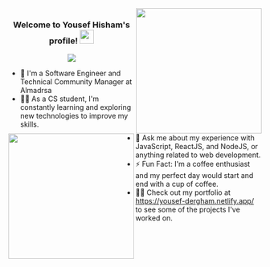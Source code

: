
<img width="250" align="right" src="https://media.giphy.com/media/v1.Y2lkPTc5MGI3NjExY2NlZ3pmbnJmNnN4bTg2a3NxMzAwc2N3eTlndjlrOHlzZXM3Zmx6ciZlcD12MV9pbnRlcm5hbF9naWZfYnlfaWQmY3Q9cw/1lznwaBnIHPSdFxryV/giphy.gif">
<img width="250" align="left" src="https://media.giphy.com/media/v1.Y2lkPTc5MGI3NjExN2ViZG96MGVneXFiM2I5MHE4Y3N3OHpqdGlqcTkwNHBibXQ0a3NqeiZlcD12MV9pbnRlcm5hbF9naWZfYnlfaWQmY3Q9Zw/Rpl1sod1vCXK0L2SUN/giphy.gif">

<h3 align="center">
  Welcome to Yousef Hisham's profile!
  <img src="https://media.giphy.com/media/hvRJCLFzcasrR4ia7z/giphy.gif" width="28">
</h3>

<!-- Typing SVG by DenverCoder1 - https://github.com/DenverCoder1/readme-typing-svg -->
<p align="center">
  <a href="https://github.com/DenverCoder1/readme-typing-svg"><img src="https://readme-typing-svg.herokuapp.com/?lines=Full-stack%20web%20developer;Always%20learning%20new%20things&font=Fira%20Code&center=true&width=440&height=45&color=f75c7e&vCenter=true&size=22"></a>
</p> 

- 🏢 I'm a Software Engineer and Technical Community Manager at Almadrsa
- 👨‍💻 As a CS student, I'm constantly learning and exploring new technologies to improve my skills.
- 💬 Ask me about my experience with JavaScript, ReactJS, and NodeJS, or anything related to web development.
- ⚡ Fun Fact: I'm a coffee enthusiast and my perfect day would start and end with a cup of coffee.
- 👨‍💻 Check out my portfolio at https://yousef-dergham.netlify.app/ to see some of the projects I've worked on.
